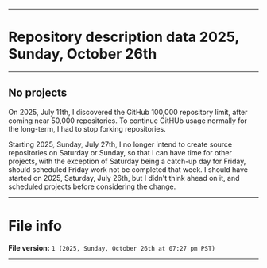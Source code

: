 
***

# Repository description data 2025, Sunday, October 26th

---

## No projects

On 2025, July 11th, I discovered the GitHub 100,000 repository limit, after coming near 50,000 repositories. To continue GitHUb usage normally for the long-term, I had to stop forking repositories.

Starting 2025, Sunday, July 27th, I no longer intend to create source repositories on Saturday or Sunday, so that I can have time for other projects, with the exception of Saturday being a catch-up day for Friday, should scheduled Friday work not be completed that week. I should have started on 2025, Saturday, July 26th, but I didn't think ahead on it, and scheduled projects before considering the change.

***

# File info

**File version:** `1 (2025, Sunday, October 26th at 07:27 pm PST)`

***

